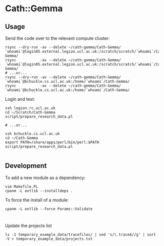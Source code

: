 # Cath::Gemma

## Usage

Send the code over to the relevant compute cluster:

~~~
rsync --dry-run -av --delete ~/cath-gemma/Cath-Gemma/ `whoami`@login05.external.legion.ucl.ac.uk:/scratch/scratch/`whoami`/Cath-Gemma/
rsync           -av --delete ~/cath-gemma/Cath-Gemma/ `whoami`@login05.external.legion.ucl.ac.uk:/scratch/scratch/`whoami`/Cath-Gemma/
# ...or...
rsync --dry-run -av --delete ~/cath-gemma/Cath-Gemma/ `whoami`@bchuckle.cs.ucl.ac.uk:/home/`whoami`/Cath-Gemma/
rsync           -av --delete ~/cath-gemma/Cath-Gemma/ `whoami`@bchuckle.cs.ucl.ac.uk:/home/`whoami`/Cath-Gemma/
~~~

Login and test:

~~~
ssh legion.rc.ucl.ac.uk
cd ~/Scratch/Cath-Gemma
script/prepare_research_data.pl

# ...or...

ssh bchuckle.cs.ucl.ac.uk
cd ~/Cath-Gemma
export PATH=/share/apps/perl/bin/perl:$PATH
script/prepare_research_data.pl
~~~

~~~
~~~

## Development

To add a new module as a dependency:

~~~
vim Makefile.PL
cpanm -L extlib --installdeps .
~~~

To force the install of a module:
~~~
cpanm -L extlib --force Params::Validate
~~~

#

Update the projects list

~~~
ls -1 temporary_example_data/tracefiles/ | sed 's/\.trace$//g' | sort -V > temporary_example_data/projects.txt
~~~
